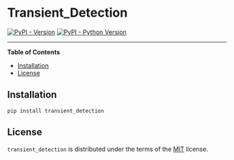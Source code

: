 # Transient_Detection

[![PyPI - Version](https://img.shields.io/pypi/v/transient_detection.svg)](https://pypi.org/project/transient_detection)
[![PyPI - Python Version](https://img.shields.io/pypi/pyversions/transient_detection.svg)](https://pypi.org/project/transient_detection)

-----

**Table of Contents**

- [Installation](#installation)
- [License](#license)

## Installation

```console
pip install transient_detection
```

## License

`transient_detection` is distributed under the terms of the [MIT](https://spdx.org/licenses/MIT.html) license.
